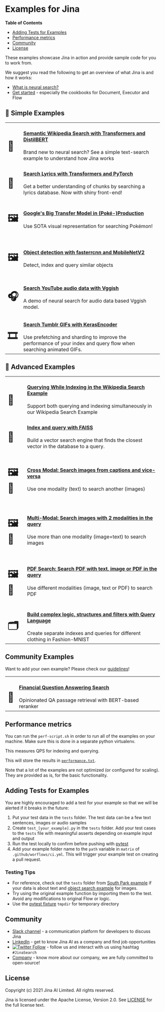 # Examples for Jina

<!-- START doctoc generated TOC please keep comment here to allow auto update -->
<!-- DON'T EDIT THIS SECTION, INSTEAD RE-RUN doctoc TO UPDATE -->
**Table of Contents**

- [Adding Tests for Examples](#adding-tests-for-examples)
- [Performance metrics](#performance)
- [Community](#community)
- [License](#license)

<!-- END doctoc generated TOC please keep comment here to allow auto update -->

These examples showcase Jina in action and provide sample code for you to work from. 

We suggest you read the following to get an overview of what Jina is and how it works:

- [What is neural search?](https://github.com/jina-ai/jina/blob/master/.github/2.0/neural-search.md)
- [Get started](https://github.com/jina-ai/jina/#get-started) - especially the cookbooks for Document, Executor and Flow

## 🐣 Simple Examples

<table>
  <tr>
    <td>
      <h1>📄</h1>
    </td>
    <td>
      <h4><a href="./wikipedia-sentences">Semantic Wikipedia Search with Transformers and DistilBERT</a></h4>
      Brand new to neural search? See a simple text-search example to understand how Jina works
    </td>
  </tr>
  <tr>
    <td>
      <h1>📄</h1>
    </td>
    <td>
      <h4><a href="./multires-lyrics-search">Search Lyrics with Transformers and PyTorch</a></h4>
      Get a better understanding of chunks by searching a lyrics database. Now with shiny front-end!
    </td>
  </tr>
  <tr>
    <td>
      <h1>🖼️</h1>
    </td>
    <td>
      <h4><a href="./image-search">Google's Big Transfer Model in (Poké-)Production</a></h4>
      Use SOTA visual representation for searching Pokémon!
    </td>
  </tr>
  <tr>
    <td>
      <h1>🖼️</h1>
    </td>
    <td>
      <h4><a href="./object-search">Object detection with fasterrcnn and MobileNetV2</a></h4>
      Detect, index and query similar objects
    </td>
  </tr>
  <tr>
    <td>
      <h1>🎧</h1>
    </td>
    <td>
      <h4><a href="./audio-search">Search YouTube audio data with Vggish</a></h4>
      A demo of neural search for audio data based Vggish model.
    </td>
  </tr>
  <tr>
    <td>
      <h1>🎞️ </h1>
    </td>
    <td>
      <h4><a href="./tumblr-gif-search">Search Tumblr GIFs with KerasEncoder</a></h4>
      Use prefetching and sharding to improve the performance of your index and query flow when searching animated GIFs.
    </td>
  </tr>
</table>

## 🚀  Advanced Examples

<table>
  <tr>
    <td>
      <h1>📄</h1>
    </td>
    <td>
      <h4><a href="./wikipedia-sentences-query-while-indexing">Querying While Indexing in the Wikipedia Search Example</a></h4>
      Support both querying and indexing simultaneously in our Wikipedia Search Example
    </td>
  </tr>
  <tr>
    <td>
      <h1>📄</h1>
    </td>
    <td>
      <h4><a href="./advanced-vector-search">Index and query with FAISS</a></h4>
      Build a vector search engine that finds the closest vector in the database to a query.
    </td>
  </tr>
  <tr>
    <td>
      <h1>🖼️📄</h1>
    </td>
    <td>
      <h4><a href="./cross-modal-search">Cross Modal: Search images from captions and vice-versa</a></h4>
      Use one modality (text) to search another (images)
    </td>
  </tr>
  <tr>
    <td>
      <h1>🖼️📄</h1>
    </td>
    <td>
      <h4><a href="./multimodal-search-tirg">Multi-Modal: Search images with 2 modalities in the query</a></h4>
      Use more than one modality (image+text) to search images
    </td>
  </tr>
  <tr>
    <td>
      <h1>🖼️📄</h1>
    </td>
    <td>
      <h4><a href="./multimodal-search-pdf">PDF Search: Search PDF with text, image or PDF in the query</a></h4>
      Use different modalities (image, text or PDF) to search PDF
    </td>
  </tr>
  <tr>
    <td>
      <h1>🗂️</h1>
    </td>
    <td>
      <h4><a href="./fashion-example-query">Build complex logic, structures and filters with Query Language</a></h4>
      Create separate indexes and queries for different clothing in Fashion-MNIST
    </td>
  </tr>
</table>

## Community Examples

Want to add your own example? Please check our [guidelines](example-guidelines.md)!

<table>
    <tr>
    <td>
      <h1>📄</h1>
    </td>
    <td>
      <h4><a href="https://github.com/yuanbit/jina-financial-qa-search">Financial Question Answering Search</a></h4>
      Opinionated QA passage retrieval with BERT-based reranker
    </td>
  </tr>
</table>

## Performance metrics

You can run the `perf-script.sh` in order to run all of the examples on your machine. Make sure this is done in a separate python virtualenv.

This measures QPS for indexing and querying.

This will store the results in [`performance.txt`](./performance.txt).

Note that a lot of the examples are not optimized (or configured for scaling). They are provided as is, for the basic functionality. 

## Adding Tests for Examples

You are highly encouraged to add a test for your example so that we will be alerted if it breaks in the future:

1. Put your test data in the `tests` folder. The test data can be a few text sentences, images or audio samples
2. Create `test_[your_example].py` in the `tests` folder. Add your test cases to the `tests` file with meaningful asserts depending on example input and output
3. Run the test locally to confirm before pushing with [pytest](https://docs.pytest.org/en/stable/contents.html)
4. Add your example folder name to the `path` variable in `matrix` of `.github/worflows/ci.yml`. This will trigger your example test on creating a pull request.


### Testing Tips

- For reference, check out the `tests` folder from [South Park example](./southpark-search/tests) if your data is about text and [object search example](./object-search/tests) for images.
- Try using the original example function by importing them to the test. Avoid any modifications to original Flow or logic.
- Use the [pytest fixture](https://docs.pytest.org/en/stable/fixture.html) `tmpdir` for temporary directory

## Community

- [Slack channel](http://slack.jina.ai) - a communication platform for developers to discuss Jina
- [LinkedIn](https://www.linkedin.com/company/jinaai/) - get to know Jina AI as a company and find job opportunities
- [![Twitter Follow](https://img.shields.io/twitter/follow/JinaAI_?label=Follow%20%40JinaAI_&style=social)](https://twitter.com/JinaAI_) - follow us and interact with us using hashtag `#JinaSearch`  
- [Company](https://jina.ai) - know more about our company, we are fully committed to open-source!


## License

Copyright (c) 2021 Jina AI Limited. All rights reserved.

Jina is licensed under the Apache License, Version 2.0. See [LICENSE](https://github.com/jina-ai/jina/blob/master/LICENSE) for the full license text.
